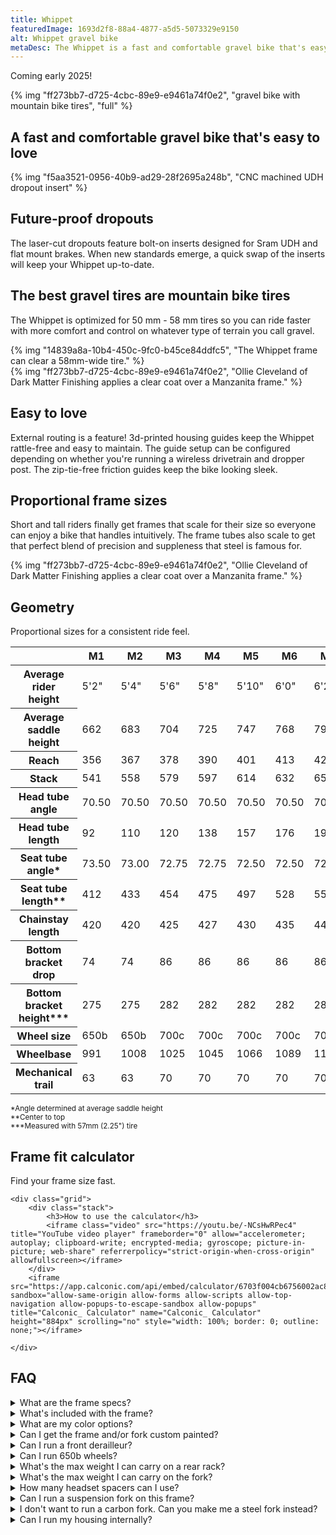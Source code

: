 ```yaml
---
title: Whippet
featuredImage: 1693d2f8-88a4-4877-a5d5-5073329e9150
alt: Whippet gravel bike
metaDesc: The Whippet is a fast and comfortable gravel bike that's easy to love.
---
```


<p class="center">Coming early 2025!</p>

{% img "ff273bb7-d725-4cbc-89e9-e9461a74f0e2", "gravel bike with mountain bike tires", "full" %}

<section class="full">
	<h2 class="center h1">A fast and comfortable gravel bike that's easy to love</h2>
</section>

<section class="full">
	<div class="grid">
		{% img "f5aa3521-0956-40b9-ad29-28f2695a248b", "CNC machined UDH dropout insert" %}
		<div class="card flex-center">
			<h2 class="mt-0">Future-proof dropouts</h2>
			<p>The laser-cut dropouts feature bolt-on inserts designed for Sram UDH and flat mount brakes. When new standards emerge, a quick swap of the inserts will keep your Whippet up-to-date.</p>
		</div>
	</div>
</section>

<section class="full">
	<div class="grid">
		<div class="card flex-center">
			<h2 class="mt-0">The best gravel tires are mountain bike tires</h2>
			<p>The Whippet is optimized for 50 mm - 58 mm tires so you can ride faster with more comfort and control on whatever type of terrain you call gravel.</p>
		</div>
		{% img "14839a8a-10b4-450c-9fc0-b45ce84ddfc5", "The Whippet frame can clear a 58mm-wide tire." %}
	</div>
</section>

<section class="full">
	<div class="grid">
		{% img "ff273bb7-d725-4cbc-89e9-e9461a74f0e2", "Ollie Cleveland of Dark Matter Finishing applies a clear coat over a Manzanita frame." %}
		<div class="card flex-center">
			<h2 class="mt-0">Easy to love</h2>
			<p>External routing is a feature! 3d-printed housing guides keep the Whippet rattle-free and easy to maintain. The guide setup can be configured depending on whether you're running a wireless drivetrain and dropper post. The zip-tie-free friction guides keep the bike looking sleek.</p>
		</div>
	</div>
</section>

<section class="full">
	<div class="grid">
		<div class="card flex-center">
			<h2 class="mt-0">Proportional frame sizes</h2>
			<p>Short and tall riders finally get frames that scale for their size so everyone can enjoy a bike that handles intuitively. The frame tubes also scale to get that perfect blend of precision and suppleness that steel is famous for.</p>
		</div>
		{% img "ff273bb7-d725-4cbc-89e9-e9461a74f0e2", "Ollie Cleveland of Dark Matter Finishing applies a clear coat over a Manzanita frame." %}
	</div>
</section>

<section class="full stack">
	<hgroup>
		<h2 class="h1">Geometry</h2>
		<p>Proportional sizes for a consistent ride feel.</p>
	</hgroup>

<table>
	<thead><tr><th></th><th>M1</th><th>M2</th><th>M3</th><th>M4</th><th>M5</th><th>M6</th><th>M7</th><th>M8</th></tr></thead><tbody>
	<tr><th>Average rider height</th><td>5'2"</td><td>5'4"</td><td>5'6"</td><td>5'8"</td><td>5'10"</td><td>6'0"</td><td>6'2"</td><td>6'4"</td></tr>
	<tr><th>Average saddle height</th><td>662</td><td>683</td><td>704</td><td>725</td><td>747</td><td>768</td><td>790</td><td>811</td></tr>
	<tr><th>Reach</td><td>356</th><td>367</td><td>378</td><td>390</td><td>401</td><td>413</td><td>425</td><td>436</td></tr>
	<tr><th>Stack</td><td>541</th><td>558</td><td>579</td><td>597</td><td>614</td><td>632</td><td>654</td><td>671</td></tr>
	<tr><th>Head tube angle</th><td>70.50</td><td>70.50</td><td>70.50</td><td>70.50</td><td>70.50</td><td>70.50</td><td>70.50</td><td>70.50</td></tr>
	<tr><th>Head tube length</th><td>92</td><td>110</td><td>120</td><td>138</td><td>157</td><td>176</td><td>199</td><td>218</td></tr>
	<tr><th>Seat tube angle*</th><td>73.50</td><td>73.00</td><td>72.75</td><td>72.75</td><td>72.50</td><td>72.50</td><td>72.50</td><td>72.50</td></tr>
	<tr><th>Seat tube length**</th><td>412</td><td>433</td><td>454</td><td>475</td><td>497</td><td>528</td><td>550</td><td>571</td></tr>
	<tr><th>Chainstay length</th><td>420</td><td>420</td><td>425</td><td>427</td><td>430</td><td>435</td><td>440</td><td>445</td></tr>
	<tr><th>Bottom bracket drop</th><td>74</td><td>74</td><td>86</td><td>86</td><td>86</td><td>86</td><td>86</td><td>86</td></tr>
	<tr><th>Bottom bracket height***</th><td>275</td><td>275</td><td>282</td><td>282</td><td>282</td><td>282</td><td>282</td><td>282</td></tr>
	<tr><th>Wheel size</th><td>650b</td><td>650b</td><td>700c</td><td>700c</td><td>700c</td><td>700c</td><td>700c</td><td>700c</td></tr>
	<tr><th>Wheelbase</th><td>991</td><td>1008</td><td>1025</td><td>1045</td><td>1066</td><td>1089</td><td>1113</td><td>1136</td></tr>
	<tr><th>Mechanical trail</th><td>63</td><td>63</td><td>70</td><td>70</td><td>70</td><td>70</td><td>70</td><td>70</td></tr>
	</tbody>
</table>
<p><small>*Angle determined at average saddle height<br />
**Center to top<br />
***Measured with 57mm (2.25") tire</small></p>
</section>

<section class="full">
	<hgroup>
		<h2 class="h1">Frame fit calculator</h2>
		<p>Find your frame size fast.</p>
	</hgroup>
	
	<div class="grid">
		<div class="stack">
			<h3>How to use the calculator</h3>
			<iframe class="video" src="https://youtu.be/-NCsHwRPec4" title="YouTube video player" frameborder="0" allow="accelerometer; autoplay; clipboard-write; encrypted-media; gyroscope; picture-in-picture; web-share" referrerpolicy="strict-origin-when-cross-origin" allowfullscreen></iframe>
		</div>
		<iframe src="https://app.calconic.com/api/embed/calculator/6703f004cb6756002ac8d309" sandbox="allow-same-origin allow-forms allow-scripts allow-top-navigation allow-popups-to-escape-sandbox allow-popups" title="Calconic_ Calculator" name="Calconic_ Calculator" height="884px" scrolling="no" style="width: 100%; border: 0; outline: none;"></iframe>
<script>
  (function() {
    function inViewport(element) {
        var m = 100;
        var w = window;
        var r = element.getBoundingClientRect();
        var wB = w.innerHeight;
        var wR = w.innerWidth;
        return ( (0 <= r.top && wB -m >= r.top) || (0 >= r.top && wB <= r.bottom) || (m <= r.bottom && wB >= r.bottom) )
          && ( (0 <= r.left && wR -m >= r.left) || (0 >= r.left && wR <= r.right) || (m <= r.right && wR >= r.right) );
    }
    
    var iframes = [];
    window.addEventListener("message",function(t){
      var e="https://www.paypalobjects.com/api/checkout.4.0.141.js";
      if(!document.querySelector('script[src="'+e+'"]')&&t.data&&"LOAD_PAYPAL"===t.data.action){
      var a=document.createElement("script");a.src=e,a.async=!0,a.dataset={paypalCheckout:!0,noBridge:!0,state:"ppxo_meta",env:"production"},document.body.append(a)
      }if(t.data&&"CALCONIC_UPDATE_HEIGHT"===t.data.action){
      var l=document.querySelectorAll('iframe[src="https://app.calconic.com/api/embed/calculator/'+t.data.payload.id+'"]');
      for (let i in [...l]) {
        l[i].height=t.data.payload.height;
        if (!iframes.includes(l[i])) {
          iframes.push(l[i]);
          let intervalId = setInterval(function() {
            if (inViewport(l[i])) {
              clearInterval(intervalId);
              l[i].contentWindow.postMessage({ action: 'IN_VIEWPORT' }, '*');
            }
          }, 200);
        }
      };}
    });
  })();
</script>
	</div>
</section>

<section class="bump">
<h2 class="center">FAQ</h2>
<div class="stack">
<details>
		<summary>What are the frame specs?</summary>
        <div>
			<table>
				<tbody>
					<tr>
						<th>Max tire width</th>
						<td>2.3" or 58mm</td>
					</tr>
					<tr>
						<th>Hub dimensions</th>
						<td>12x100 front, 12x142 rear</td>
					</tr>
					<tr>
						<th>Rear dropout style</th>
						<td>UDH / Sram Transmission</td>
					</tr>
					<tr>
						<th>Chainline</th>
						<td>47 to 49</td>
					</tr>
					<tr>
						<th>Max chainring</th>
						<td>42</td>
					</tr>
					<tr>
						<th>Brake type</th>
						<td>Flat mount</td>
					</tr>
                    <tr>
						<th>Max front rotor size</th>
						<td>180</td>
					</tr>
					<tr>
						<th>Max rear rotor size</th>
						<td>160</td>
					</tr>
					<tr>
						<th>Seat post diameter</th>
						<td>27.2</td>
					</tr>
                    <tr>
                        <th>Seat post clamp diameter</th>
						<td>29.8 or 30.0</td>
                    </tr>
					<tr>
						<th>Bottom bracket</th>
						<td>68 BSA</td>
					</tr>
				</tbody>
			</table>
		</div>
    </details>
    <details>
		<summary>What's included with the frame?</summary>
		<div>
			<ul>
                <li>Seido MGV fork unpainted</li>
				<li>Front and rear bolt-on axles</li>
				<li>Sram Universal Derailleur Hanger</li>
				<li>Wolftooth seat collar</li>
				<li>Cane Creek 40 headset</li>
				<li>Clear chainstay protection</li>
                <li>3d-printed friction housing guides</li>
                <li>3d-printed down tube protector</li>
			</ul>
		</div>
    </details>
    <details>
		<summary>What are my color options?</summary>
        <div>
            <p>Choose from vanilla, cherry, or ocean. More details coming soon...</p>
        </div>
    </details>
	<details>
		<summary>Can I get the frame and/or fork custom painted?</summary>
		<div>
			<p>Yes you can. <a href="/contact">Contact me</a> for pricing and turnaround time.</p>
		</div>
	</details>
	<details>
		<summary>Can I run a front derailleur?</summary>
		<div>
			<p>No. The bike frame is optimized for 1x drivetrains. The performance and comfort benefits of wider tires trumps the benefits of 2x drivetrains.</p>
		</div>
	</details>
	<details>
		<summary>Can I run 650b wheels?</summary>
		<div>
			<p>The two smallest sizes are designed around 650b wheels. All other sizes are designed around 700c wheels. If you run 650b wheels on the larger frame sizes your bottom bracket will drop around 19mm. That may cause frequent pedal strikes riding off road. Therefore, it's not recommended.</p>
		</div>
	</details>
	<details>
		<summary>What's the max weight I can carry on a rear rack?</summary>
		<div>
			<p>The frame isn't designed for carrying heavy rear loads. I'd recommend carrying no more than 8lbs, including the weight of the rack.</p>
		</div>
	</details>
	<details>
		<summary>What's the max weight I can carry on the fork?</summary>
		<div>
			<p>The Seido MGV fork can carry a max load of 6.6lbs using a 2-bolt cage, 9.9lbs using a 3-bolt cage, 44lbs for a lowrider rack with 4 mounting points, and 22lbs for a rack with 3 mounting points.</p>
		</div>
	</details>
	<details>
		<summary>How many headset spacers can I use?</summary>
		<div>
			<p>Seido limits the total headset stack under the stem to 20mm. You also need to use a 5mm spacer above the stem.</p>
		</div>
	</details>
	<details>
		<summary>Can I run a suspension fork on this frame?</summary>
		<div>
			<p>Most gravel suspension forks with 30mm-50mm of travel will work. The taller fork length will likely slacken the seat tube and head tube angles a bit, but not enough to dramatically change how the bike handles.</p>
		</div>
	</details>
	<details>
		<summary>I don't want to run a carbon fork. Can you make me a steel fork instead?</summary>
		<div>
			<p>Yes. For an additional $400, I can make you a steel fork that will be powdercoated the same color as your frame.</p>
		</div>
	</details>
	<details>
		<summary>Can I run my housing internally?</summary>
		<div>
			<p>The Whippet is designed to be easy to maintain. All lines run externally along the down tube with a port in the seat tube for running an optional dropper post. If you want a bike with full internal lines, I'm happy to make you a <a href="/bikes/gravel">custom bike</a> instead.</p>
		</div>
	</details>
</div>
</section>


